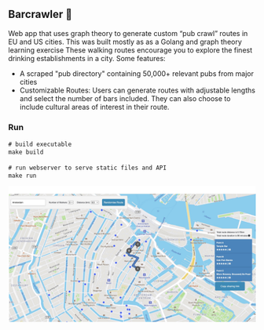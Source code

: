 ## Barcrawler 🍺

Web app that uses graph theory to generate custom “pub crawl” routes in EU and US cities. This was built mostly as as a Golang and graph theory learning exercise These walking routes encourage you to explore the finest drinking establishments in a city. Some features:
 - A scraped "pub directory" containing 50,000+ relevant pubs from major cities
 - Customizable Routes: Users can generate routes with adjustable lengths and select the number of bars included. They can also choose to include cultural areas of interest in their route.

### Run
```
# build executable
make build

# run webserver to serve static files and API
make run
```

![alt text](https://github.com/jamesk14022/barcrawler/blob/main/web/static/screenshot.jpg?raw=true)